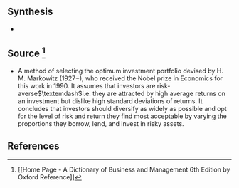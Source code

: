 ## Synthesis
- 
## Source [^1]
- A method of selecting the optimum investment portfolio devised by H. M. Markowitz (1927$-$), who received the Nobel prize in Economics for this work in 1990. It assumes that investors are risk-averse$\textemdash$i.e. they are attracted by high average returns on an investment but dislike high standard deviations of returns. It concludes that investors should diversify as widely as possible and opt for the level of risk and return they find most acceptable by varying the proportions they borrow, lend, and invest in risky assets.
## References

[^1]: [[Home Page - A Dictionary of Business and Management 6th Edition by Oxford Reference]]